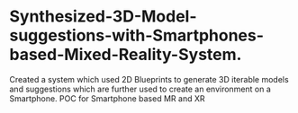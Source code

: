 # Synthesized-3D-Model-suggestions-with-Smartphones-based-Mixed-Reality-System.
Created a system which used 2D Blueprints to generate 3D iterable models and suggestions which are further used to create an environment on a Smartphone. POC for Smartphone based MR and XR
